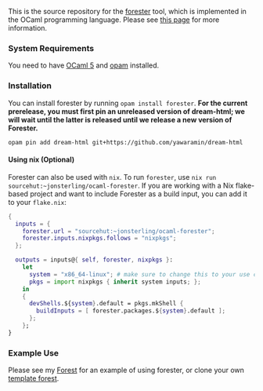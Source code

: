 This is the source repository for the [forester](https://sr.ht/~jonsterling/forester/) tool, which is implemented in the OCaml programming language. Please see [this page](https://www.jonmsterling.com/jms-005P.xml) for more information.

### System Requirements

You need to have [OCaml 5](https://ocaml.org) and [opam](https://opam.ocaml.org) installed.

### Installation

You can install forester by running `opam install forester`. **For the current prerelease, you must first pin an unreleased version of dream-html; we will wait until the latter is released until we release a new version of Forester.**

```
opam pin add dream-html git+https://github.com/yawaramin/dream-html
```

#### Using nix (Optional)

Forester can also be used with `nix`. To run `forester`, use `nix run sourcehut:~jonsterling/ocaml-forester`. If you are working with a Nix flake-based project and want to include Forester as a build input, you can add it to your `flake.nix`:

```nix
{
  inputs = {
    forester.url = "sourcehut:~jonsterling/ocaml-forester";
    forester.inputs.nixpkgs.follows = "nixpkgs";
  };

  outputs = inputs@{ self, forester, nixpkgs }:
    let
      system = "x86_64-linux"; # make sure to change this to your use case!
      pkgs = import nixpkgs { inherit system inputs; };
    in
    {
      devShells.${system}.default = pkgs.mkShell {
        buildInputs = [ forester.packages.${system}.default ];
      };
    };
}
```

### Example Use

Please see my [Forest](https://github.com/jonsterling/forest) for an example of using forester, or clone your own [template forest](https://git.sr.ht/~jonsterling/forest-template).
